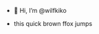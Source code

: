- 👋 Hi, I’m @wilfkiko

- this quick brown ffox jumps

<!---
wilfkiko/wilfkiko is a ✨ special ✨ repository because its `README.md` (this file) appears on your GitHub profile.
You can click the Preview link to take a look at your changes.
--->
